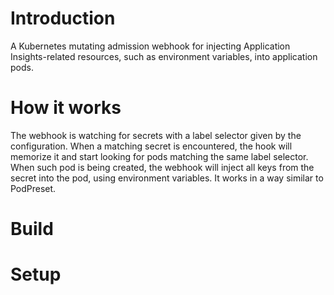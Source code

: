 # Introduction 
A Kubernetes mutating admission webhook for injecting Application Insights-related resources,
such as environment variables, into application pods.

# How it works
The webhook is watching for secrets with a label selector given by the configuration.
When a matching secret is encountered, the hook will memorize it and start looking for pods
matching the same label selector.
When such pod is being created, the webhook will inject all keys from the secret
into the pod, using environment variables. It works in a way similar to PodPreset.

# Build 

# Setup


